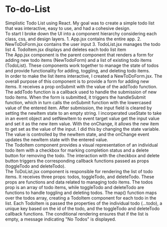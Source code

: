 # To-do-List
Simplistic Todo List using React. My goal was to create a simple todo list that was interactive, easy to use, and had a cohesive design.
<br />
To start I broke down the UI into a component hierarchy considering each class, css, and design layers. 1. App.jsx contains the entire app. 2. NewToDoForm.jsx contains the user input 3. TodoList.jsx manages the todo list 4. TodoItem.jsx displays and deletes each todo list item
<br />
The App.jsx component is the parent component that renders a form for adding new todo items (NewTodoForm) and a list of existing todo items (TodoList). These components work together to manage the state of todos and provide functionality for adding, toggling, and deleting todo items.
<br />
In order to make the list items interactive, I created a NewToDoForm.jsx. The overall purpose of this component is to provide a form for adding new items. It receives a prop onSubmit with the value of the addTodo function. The addTodo function is a callback used to handle the submission of new todo items. When the form is submitted, it triggers the handleSubmit function, which in turn calls the onSubmit function with the lowercased value of the entered item. After submission, the input field is cleared by setting the newItem state to an empty string. I incorperated useState to take in an event object and setNewItem to event target value get the input value and set it as the new item value. With the onChange, it allows the new item to get set as the value of the input. I did this by changing the state variable. The value is controlled by the newItem state, and the onChange event updates the newItem state with the entered value.
<br />
The TodoItem component provides a visual representation of an individual todo item with a checkbox for marking completion status and a delete button for removing the todo. The interaction with the checkbox and delete button triggers the corresponding callback functions passed as props (toggleTodo and deleteTodo). 
<br />
The ToDoList.jsx  component is responsible for rendering the list of todo items. It receives three props: todos, toggleTodo, and deleteTodo. These props are functions and data related to managing todo items. The todos prop is an array of todo items, while toggleTodo and deleteTodo are functions to handle toggling and deleting todos. The map() function maps over the todos array, creating a TodoItem component for each todo in the list. Each TodoItem is passed the properties of the individual todo (...todo), a unique key based on the id of the todo, and the toggleTodo and deleteTodo callback functions. The conditional rendering ensures that if the list is empty, a message indicating "No Todos" is displayed.
